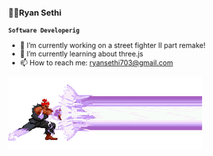 ### ✌🏽Ryan Sethi

**`Software Developerig`**

- 🔭 I’m currently working on a street fighter II part remake!
- 🌱 I’m currently learning about three.js
- 📫 How to reach me: ryansethi703@gmail.com

<img src="akuma-gks.gif" style="cursor: default;">
